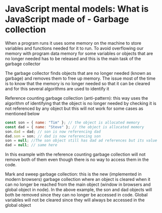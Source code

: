 # JavaScript mental models: What is JavaScript made of - Garbage collection

When a program runs it uses some memory on the machine to store variables and functions needed for it to run. To avoid overflowing our memory with program data memory for some variables or objects that are no longer needed has to be released and this is the main task of the garbage collector

The garbage collector finds objects that are no longer needed (known as garbage) and removes them to free up memory. The issue most of the time is to know that the memory is no longer needed so that it can be cleared and for this several algorithms are used to identify it

Reference counting garbage collection (anti-pattern): this way uses the algorithm of identifying that the object is no longer needed by checking it is not referenced by any object but this will not work for some cases as mentioned below

```js
const son = { name: "Tim" }; // the object is allocated memory
const dad = { name: "Steve" }; // the object is allocated memory
son.dad = dad; // son is now referencing dad
dad.son = son; // dad is now referencing son
son = null; //The son object still has dad ad references but its value is overwritten so there is no way to access dad in the code
dad = null; // same here
```

In this example with the reference counting garbage collection will not remove both of them even though there is no way to access them in the code.

Mark and sweep garbage collection: this is the new (implemented in modern browsers) garbage collection where an object is cleared when it can no longer be reached from the main object (window in browsers and global object in node).
In the above example, the son and dad objects will both be removed since they can no longer be accessed in code.
Global variables will not be cleared since they will always be accessed in the global object
